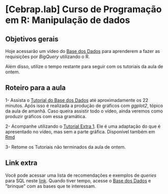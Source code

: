 # [Cebrap.lab] Curso de Programação em R: Manipulação de dados

## Objetivos gerais

Hoje acessarão um vídeo do [Base dos Dados](https://basedosdados.org/) para aprenderem a fazer as requisições por *BigQuery* utilizando o R. 

Além disso, utilize o tempo restante para seguir com os tutoriais da aula de ontem.

## Roteiro para a aula

1- Assista o [Tutorial do Base dos Dados](https://www.youtube.com/watch?v=5_Ir8neyFf4&ab_channel=BasedosDados) até aproximadamente os 22 minutos. Após isso é realizada a produção de gráficos com *ggplot2*, tópico da aula de amanhã. Caso queira assistir todo o vídeo, ainda veremos como produzir gráficos com essa gramática.

2- Acompanhe utilizando o [Tutorial Extra 1](https://github.com/thiagomeireles/cebrap_programacaoR_2021/blob/main/tutoriais/extras/Tutorial_01.md). Ele é uma adaptação do que é apresentado no vídeo, mas sem a parte gráfica. Disponível também em [Rmd](https://github.com/thiagomeireles/cebrap_programacaoR_2021/blob/main/tutoriais/extras/Tutorial_01.Rmd)

3- Retome os Tutoriais não terminados da aula de ontem.

## Link extra

Você pode acessar uma lista de recomendações e exemplos de *queries* para SQL neste [link](https://www.devmedia.com.br/escrevendo-queries-otimizadas-no-sql-server/20403). Quando tiver tempo, acesse o [Base dos Dados](https://basedosdados.org/) e "brinque" com as bases que te interessam.